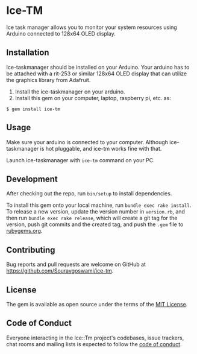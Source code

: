 # Ice-TM
Ice task manager allows you to monitor your system resources using Arduino connected to 128x64 OLED display.

## Installation
Ice-taskmanager should be installed on your Arduino.
Your arduino has to be attached with a rit-253 or similar 128x64 OLED display that can utilize the graphics library from Adafruit.

1. Install the ice-taskmanager on your arduino.
2.  Install this gem on your computer, laptop, raspberry pi, etc. as:

```
$ gem install ice-tm
```

## Usage
Make sure your arduino is connected to your computer.
Although ice-taskmanager is hot pluggable, and ice-tm works fine with that.

Launch ice-taskmanager with `ice-tm` command on your PC.

## Development
After checking out the repo, run `bin/setup` to install dependencies.

To install this gem onto your local machine, run `bundle exec rake install`. To release a new version, update the version number in `version.rb`, and then run `bundle exec rake release`, which will create a git tag for the version, push git commits and the created tag, and push the `.gem` file to [rubygems.org](https://rubygems.org).

## Contributing
Bug reports and pull requests are welcome on GitHub at https://github.com/Souravgoswami/ice-tm.

## License
The gem is available as open source under the terms of the [MIT License](https://opensource.org/licenses/MIT).

## Code of Conduct

Everyone interacting in the Ice::Tm project's codebases, issue trackers, chat rooms and mailing lists is expected to follow the [code of conduct](https://github.com/[USERNAME]/ice-tm/blob/master/CODE_OF_CONDUCT.md).
